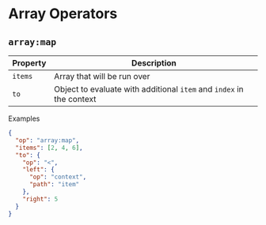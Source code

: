 # Array Operators

## `array:map`

| Property | Description                                                          |
| -------- | -------------------------------------------------------------------- |
| `items`  | Array that will be run over                                          |
| `to`     | Object to evaluate with additional `item` and `index` in the context |

Examples

```json
{
  "op": "array:map",
  "items": [2, 4, 6],
  "to": {
    "op": "<",
    "left": {
      "op": "context",
      "path": "item"
    },
    "right": 5
  }
}
```
